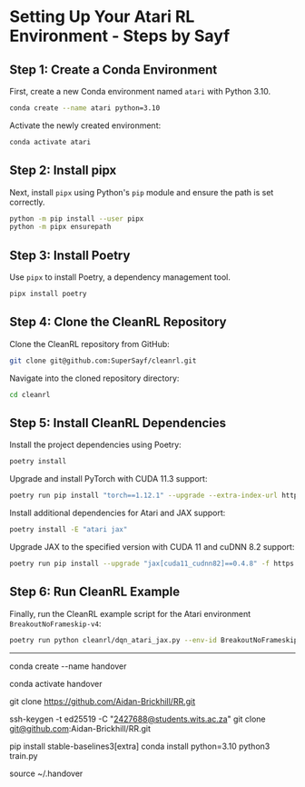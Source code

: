 # Setting Up Your Atari RL Environment - Steps by Sayf

## Step 1: Create a Conda Environment

First, create a new Conda environment named `atari` with Python 3.10.

```bash
conda create --name atari python=3.10
```

Activate the newly created environment:

```bash
conda activate atari
```

## Step 2: Install pipx

Next, install `pipx` using Python's `pip` module and ensure the path is set correctly.

```bash
python -m pip install --user pipx
python -m pipx ensurepath
```

## Step 3: Install Poetry

Use `pipx` to install Poetry, a dependency management tool.

```bash
pipx install poetry
```

## Step 4: Clone the CleanRL Repository

Clone the CleanRL repository from GitHub:

```bash
git clone git@github.com:SuperSayf/cleanrl.git
```

Navigate into the cloned repository directory:

```bash
cd cleanrl
```

## Step 5: Install CleanRL Dependencies

Install the project dependencies using Poetry:

```bash
poetry install
```

Upgrade and install PyTorch with CUDA 11.3 support:

```bash
poetry run pip install "torch==1.12.1" --upgrade --extra-index-url https://download.pytorch.org/whl/cu113
```

Install additional dependencies for Atari and JAX support:

```bash
poetry install -E "atari jax"
```

Upgrade JAX to the specified version with CUDA 11 and cuDNN 8.2 support:

```bash
poetry run pip install --upgrade "jax[cuda11_cudnn82]==0.4.8" -f https://storage.googleapis.com/jax-releases/jax_cuda_releases.html
```

## Step 6: Run CleanRL Example

Finally, run the CleanRL example script for the Atari environment `BreakoutNoFrameskip-v4`:

```bash
poetry run python cleanrl/dqn_atari_jax.py --env-id BreakoutNoFrameskip-v4
```

---

<!-- go onto a node and use as if its a computer
srun -N 1 -p stampede --pty bash -->

conda create --name handover

conda activate handover

git clone https://github.com/Aidan-Brickhill/RR.git

ssh-keygen -t ed25519 -C "2427688@students.wits.ac.za"
git clone git@github.com:Aidan-Brickhill/RR.git

pip install stable-baselines3[extra]
conda install python=3.10
python3 train.py

source ~/.handover
